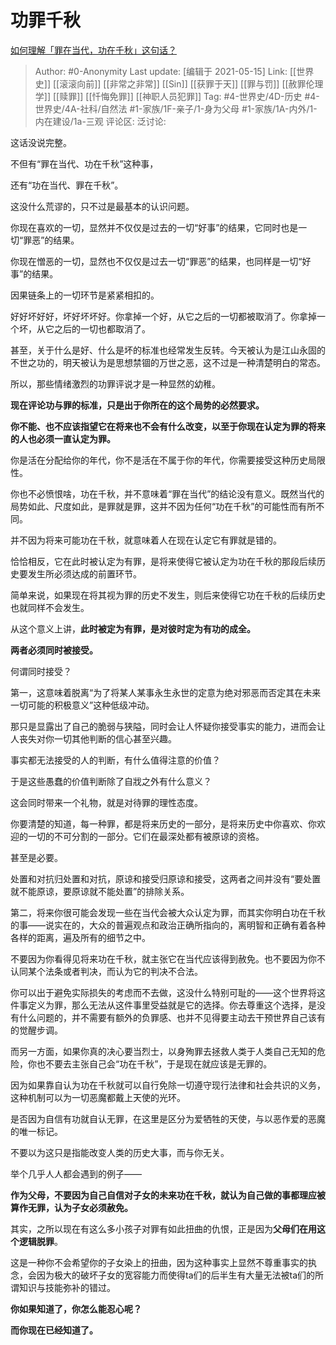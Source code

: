 # 功罪千秋
[如何理解「罪在当代，功在千秋」这句话？](https://www.zhihu.com/question/405652477/answer/1861969565)

> Author: #0-Anonymity
> Last update: [编辑于 2021-05-15]
> Link: [[世界史]] [[滚滚向前]] [[非常之非常]] [[Sin]] [[获罪于天]] [[罪与罚]] [[赦罪伦理学]] [[赎罪]] [[忏悔免罪]] [[神职人员犯罪]]
> Tag: #4-世界史/4D-历史 #4-世界史/4A-社科/自然法 #1-家族/1F-亲子/1-身为父母 #1-家族/1A-内外/1-内在建设/1a-三观
> 评论区:
> 泛讨论:

这话没说完整。

不但有“罪在当代、功在千秋”这种事，

还有“功在当代、罪在千秋”。

这没什么荒谬的，只不过是最基本的认识问题。

你现在喜欢的一切，显然并不仅仅是过去的一切“好事”的结果，它同时也是一切“罪恶”的结果。

你现在憎恶的一切，显然也不仅仅是过去一切“罪恶”的结果，也同样是一切“好事”的结果。

因果链条上的一切环节是紧紧相扣的。

好好坏好好，坏好坏坏好。你拿掉一个好，从它之后的一切都被取消了。你拿掉一个坏，从它之后的一切也都取消了。

甚至，关于什么是好、什么是坏的标准也经常发生反转。今天被认为是江山永固的不世之功的，明天被认为是思想禁锢的万世之恶，这不过是一种清楚明白的常态。

所以，那些情绪激烈的功罪评说才是一种显然的幼稚。

**现在评论功与罪的标准，只是出于你所在的这个局势的必然要求。**

**你不能、也不应该指望它在将来也不会有什么改变，以至于你现在认定为罪的将来的人也必须一直认定为罪。**

你是活在分配给你的年代，你不是活在不属于你的年代，你需要接受这种历史局限性。

你也不必愤恨啥，功在千秋，并不意味着“罪在当代”的结论没有意义。既然当代的局势如此、尺度如此，是罪就是罪，这并不因为任何“功在千秋”的可能性而有所不同。

并不因为将来可能功在千秋，就意味着人在现在认定它有罪就是错的。

恰恰相反，它在此时被认定为有罪，是将来使得它被认定为功在千秋的那段后续历史要发生所必须达成的前置环节。

简单来说，如果现在将其视为罪的历史不发生，则后来使得它功在千秋的后续历史也就同样不会发生。

从这个意义上讲，**此时被定为有罪，是对彼时定为有功的成全。**

**两者必须同时被接受。**

何谓同时接受？

第一，这意味着脱离“为了将某人某事永生永世的定意为绝对邪恶而否定其在未来一切可能的积极意义”这种低级冲动。

那只是显露出了自己的脆弱与狭隘，同时会让人怀疑你接受事实的能力，进而会让人丧失对你一切其他判断的信心甚至兴趣。

事实都无法接受的人的判断，有什么值得注意的价值？

于是这些愚蠢的价值判断除了自戕之外有什么意义？

这会同时带来一个礼物，就是对待罪的理性态度。

你要清楚的知道，每一种罪，都是将来历史的一部分，是将来历史中你喜欢、你欢迎的一切的不可分割的一部分。它们在最深处都有被原谅的资格。

甚至是必要。

处置和对抗归处置和对抗，原谅和接受归原谅和接受，这两者之间并没有“要处置就不能原谅，要原谅就不能处置”的排除关系。

第二，将来你很可能会发现一些在当代会被大众认定为罪，而其实你明白功在千秋的事——说实在的，大众的普遍观点和政治正确所指向的，离明智和正确有着各种各样的距离，遍及所有的细节之中。

不要因为你看得见将来功在千秋，就主张它在当代应该得到赦免。也不要因为你不认同某个法条或者判决，而认为它的判决不合法。

你可以出于避免实际损失的考虑而不去做，这没什么特别可耻的——这个世界将这件事定义为罪，那么无法从这件事里受益就是它的选择。你去尊重这个选择，是没有什么问题的，并不需要有额外的负罪感、也并不见得要主动去干预世界自己该有的觉醒步调。

而另一方面，如果你真的决心要当烈士，以身殉罪去拯救人类于人类自己无知的危险，你也不要去主张自己会“功在千秋”，于是现在就应该是无罪的。

因为如果靠自认为功在千秋就可以自行免除一切遵守现行法律和社会共识的义务，这种机制可以为一切恶魔都戴上天使的光环。

是否因为自信有功就自认无罪，在这里是区分为爱牺牲的天使，与以恶作爱的恶魔的唯一标记。

不要以为这只是指能改变人类的历史大事，而与你无关。

举个几乎人人都会遇到的例子——

**作为父母，不要因为自己自信对子女的未来功在千秋，就认为自己做的事都理应被算作无罪，认为子女必须赦免。**

其实，之所以现在有这么多小孩子对罪有如此扭曲的仇恨，正是因为**父母们在用这个逻辑脱罪**。

这是一种你不会希望你的子女染上的扭曲，因为这种事实上显然不尊重事实的执念，会因为极大的破坏子女的宽容能力而使得ta们的后半生有大量无法被ta们的所谓知识与技能弥补的错过。

**你如果知道了，你怎么能忍心呢？**

**而你现在已经知道了。**
